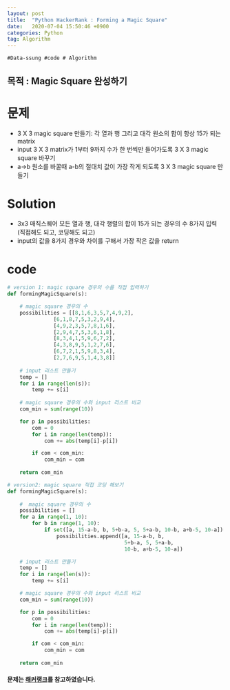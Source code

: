 ```yaml
---
layout: post
title:  "Python HackerRank : Forming a Magic Square"
date:   2020-07-04 15:50:46 +0900
categories: Python
tag: Algorithm
---
```


`#Data-ssung #code # Algorithm`

목적 : Magic Square 완성하기 
---

문제
===

- 3 X 3 magic square 만들기: 각 열과 행 그리고 대각 원소의 합이 항상 15가 되는 matrix
- input 3 X 3 matrix가 1부터 9까지 수가 한 번씩만 들어가도록  3 X 3 magic square 바꾸기
- a->b 원소를 바꿀때 a-b의 절대치 값이 가장 작게 되도록 3 X 3 magic square 만들기

Solution
===
- 3x3 매직스퀘어 모든 열과 행, 대각 행렬의 합이 15가 되는 경우의 수 8가지 입력 (직접해도 되고, 코딩해도 되고)
- input의 값을 8가지 경우와 차이를 구해서 가장 작은 값을 return

code
===
```Python
# version 1: magic square 경우의 수를 직접 입력하기 
def formingMagicSquare(s):

    # magic square 경우의 수
    possibilities = [[8,1,6,3,5,7,4,9,2],
               [6,1,8,7,5,3,2,9,4],
               [4,9,2,3,5,7,8,1,6],
               [2,9,4,7,5,3,6,1,8],
               [8,3,4,1,5,9,6,7,2],
               [4,3,8,9,5,1,2,7,6],
               [6,7,2,1,5,9,8,3,4],
               [2,7,6,9,5,1,4,3,8]]
    
    # input 리스트 만들기
    temp = []
    for i in range(len(s)):
        temp += s[i]
        
    # magic square 경우의 수와 input 리스트 비교
    com_min = sum(range(10))

    for p in possibilities:
        com = 0
        for i in range(len(temp)):
            com += abs(temp[i]-p[i])

        if com < com_min:
            com_min = com
    
    return com_min
```

```Python
# version2: magic square 직접 코딩 해보기
def formingMagicSquare(s):
    
    #  magic square 경우의 수 
    possibilities = []
    for a in range(1, 10):
        for b in range(1, 10):
            if set([a, 15-a-b, b, 5+b-a, 5, 5+a-b, 10-b, a+b-5, 10-a]) == set(range(1, 10)):
                possibilities.append([a, 15-a-b, b,
                                      5+b-a, 5, 5+a-b,
                                      10-b, a+b-5, 10-a])

    # input 리스트 만들기
    temp = []
    for i in range(len(s)):
        temp += s[i]

    # magic square 경우의 수와 input 리스트 비교
    com_min = sum(range(10))

    for p in possibilities:
        com = 0
        for i in range(len(temp)):
            com += abs(temp[i]-p[i])

        if com < com_min:
            com_min = com
    
    return com_min
```


#### 문제는 [해커랭크][H]를 참고하였습니다.

[H]: https://www.hackerrank.com/challenges/magic-square-forming/problem